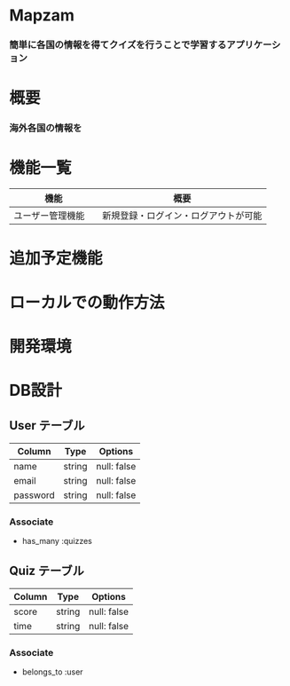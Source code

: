 # Mapzam

### 簡単に各国の情報を得てクイズを行うことで学習するアプリケーション

# 概要

### 海外各国の情報を

# 機能一覧
| 機能            | 概要             |
| -------------- | -----------------|
| ユーザー管理機能　| 新規登録・ログイン・ログアウトが可能  |


#  追加予定機能

#  ローカルでの動作方法

# 開発環境


# DB設計

## User テーブル
| Column        | Type       | Options     |
| ------------- | ---------- | ----------- |
| name          | string     | null: false |
| email         | string     | null: false |
| password      | string     | null: false |

### Associate
- has_many :quizzes

## Quiz テーブル
| Column        | Type       | Options                        |
| ------------- | ---------- | ------------------------------ |
| score         | string     | null: false                    |
| time          | string     | null: false                    |

### Associate
- belongs_to :user